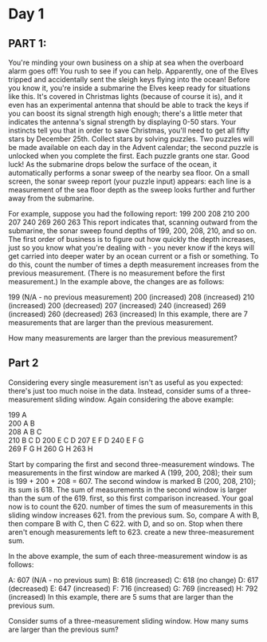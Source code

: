 # Day 1

## PART 1:
You're minding your own business on a ship at sea when the overboard alarm goes
off! You rush to see if you can help. Apparently, one of the Elves tripped and
accidentally sent the sleigh keys flying into the ocean! Before you know it,
you're inside a submarine the Elves keep ready for situations like this. It's
covered in Christmas lights (because of course it is), and it even has an
experimental antenna that should be able to track the keys if you can boost its
signal strength high enough; there's a little meter that indicates the antenna's
signal strength by displaying 0-50 stars. Your instincts tell you that in order
to save Christmas, you'll need to get all fifty stars by December 25th. Collect
stars by solving puzzles. Two puzzles will be made available on each day in the
Advent calendar; the second puzzle is unlocked when you complete the first. Each
puzzle grants one star. Good luck! As the submarine drops below the surface of
the ocean, it automatically performs a sonar sweep of the nearby sea floor. On a
small screen, the sonar sweep report (your puzzle input) appears: each line is a
measurement of the sea floor depth as the sweep looks further and further away
from the submarine.

For example, suppose you had the following report:
199
200
208
210
200
207
240
269
260
263
This report indicates that, scanning outward from the submarine, the sonar sweep
found depths of 199, 200, 208, 210, and so on. The first order of business is to
figure out how quickly the depth increases, just so you know what you're dealing
with - you never know if the keys will get carried into deeper water by an ocean
current or a fish or something. To do this, count the number of times a depth
measurement increases from the previous measurement. (There is no measurement
before the first measurement.) In the example above, the changes are as follows:

199 (N/A - no previous measurement)
200 (increased)
208 (increased)
210 (increased)
200 (decreased)
207 (increased)
240 (increased)
269 (increased)
260 (decreased)
263 (increased)
In this example, there are 7 measurements that are larger than the previous measurement.

How many measurements are larger than the previous measurement?

## Part 2
Considering every single measurement isn't as useful as you expected: there's 
just too much noise in the data. Instead, consider sums of a three-measurement 
sliding window. Again considering the above example:

199  A      
200  A B    
208  A B C  
210    B C D
200  E   C D
207  E F   D
240  E F G  
269    F G H
260      G H
263        H

Start by comparing the first and second three-measurement windows. The 
measurements in the first window are marked A (199, 200, 208); their sum is
199 + 200 + 208 = 607. The second window is marked B (200, 208, 210); its sum is
618. The sum of measurements in the second window is larger than the sum of the
619. first, so this first comparison increased. Your goal now is to count the
620. number of times the sum of measurements in this sliding window increases
621. from the previous sum. So, compare A with B, then compare B with C, then C
622. with D, and so on. Stop when there aren't enough measurements left to 
623. create a new three-measurement sum.

In the above example, the sum of each three-measurement window is as follows:

A: 607 (N/A - no previous sum)
B: 618 (increased)
C: 618 (no change)
D: 617 (decreased)
E: 647 (increased)
F: 716 (increased)
G: 769 (increased)
H: 792 (increased)
In this example, there are 5 sums that are larger than the previous sum.

Consider sums of a three-measurement sliding window. How many sums are larger 
than the previous sum?


